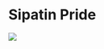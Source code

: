 # Sipatin Pride

![](https://cdn10.bigcommerce.com/s-yhxhf/products/4828/images/8550/PUK081__06925.1428091790.600.600.jpg?c=2)
